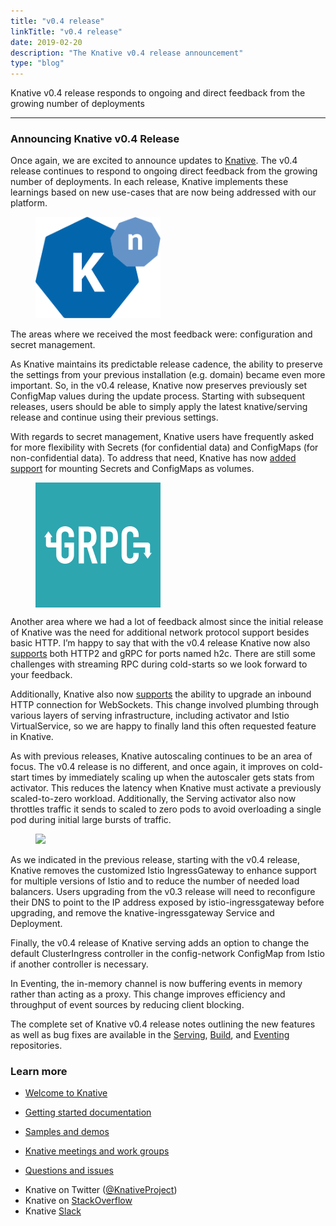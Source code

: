 ```yaml
---
title: "v0.4 release"
linkTitle: "v0.4 release"
date: 2019-02-20
description: "The Knative v0.4 release announcement"
type: "blog"
---
```


<article class="h-entry">

<section data-field="subtitle" class="p-summary">

Knative v0.4 release responds to ongoing and direct feedback from the growing number of deployments

</section>

<section data-field="body" class="e-content">

<section name="b504" class="section section--body section--first section--last">

<div class="section-divider">

<hr class="section-divider">

</div>

<div class="section-content">

<div class="section-inner sectionLayout--insetColumn">

<h3 name="d708" id="d708" class="graf graf--h3 graf--leading graf--title">Announcing Knative v0.4 Release</h3>

<p name="feb7" id="feb7" class="graf graf--p graf-after--h3">Once again, we are excited to announce updates to <a href="https://www.knative.dev/" data-href="https://www.knative.dev/" class="markup--anchor markup--p-anchor" rel="nofollow noopener">Knative</a>. The v0.4 release continues to respond to ongoing direct feedback from the growing number of deployments. In each release, Knative implements these learnings based on new use-cases that are now being addressed with our platform.</p>

<figure name="545f" id="545f" class="graf graf--figure graf--layoutOutsetLeft graf-after--p">

<div class="aspectRatioPlaceholder is-locked" style="max-width: 200px; max-height: 200px;">

<div class="aspectRatioPlaceholder-fill">

</div>

<div class="progressiveMedia js-progressiveMedia graf-image" data-image-id="knative" data-width="200" data-height="200">
<img src="/blog/images/knative.png">

</div>

</div>

</figure>

<p name="0fec" id="0fec" class="graf graf--p graf-after--figure">The areas where we received the most feedback were: configuration and secret management.</p>

<p name="f70a" id="f70a" class="graf graf--p graf-after--p">As Knative maintains its predictable release cadence, the ability to preserve the settings from your previous installation (e.g. domain) became even more important. So, in the v0.4 release, Knative now preserves previously set ConfigMap values during the update process. Starting with subsequent releases, users should be able to simply apply the latest knative/serving release and continue using their previous settings.</p>

<p name="28b2" id="28b2" class="graf graf--p graf-after--p">With regards to secret management, Knative users have frequently asked for more flexibility with Secrets (for confidential data) and ConfigMaps (for non-confidential data). To address that need, Knative has now <a href="https://www.knative.dev/docs/serving/samples/secrets-go" data-href="https://www.knative.dev/docs/serving/samples/secrets-go" class="markup--anchor markup--p-anchor" rel="nofollow noopener">added support</a> for mounting Secrets and ConfigMaps as volumes.</p>

<figure name="94b1" id="94b1" class="graf graf--figure graf--layoutOutsetLeft graf-after--p">

<div class="aspectRatioPlaceholder is-locked" style="max-width: 200px; max-height: 200px;">

<div class="aspectRatioPlaceholder-fill">

</div>

<div class="progressiveMedia js-progressiveMedia graf-image" data-image-id="grpc" data-width="200" data-height="200">

<img src="/blog/images/grpc.png">

</figure>

<p name="c7c6" id="c7c6" class="graf graf--p graf-after--figure">Another area where we had a lot of feedback almost since the initial release of Knative was the need for additional network protocol support besides basic HTTP. I’m happy to say that with the v0.4 release Knative now also <a href="https://www.knative.dev/docs/serving/samples/grpc-ping-go" data-href="https://www.knative.dev/docs/serving/samples/grpc-ping-go" class="markup--anchor markup--p-anchor" rel="nofollow noopener">supports</a> both HTTP2 and gRPC for ports named h2c. There are still some challenges with streaming RPC during cold-starts so we look forward to your feedback.</p>

<p name="b291" id="b291" class="graf graf--p graf-after--p">Additionally, Knative also now <a href="https://github.com/mchmarny/knative-ws-example" data-href="https://github.com/mchmarny/knative-ws-example" class="markup--anchor markup--p-anchor" rel="nofollow noopener" target="_blank">supports</a> the ability to upgrade an inbound HTTP connection for WebSockets. This change involved plumbing through various layers of serving infrastructure, including activator and Istio VirtualService, so we are happy to finally land this often requested feature in Knative.</p>

<p name="6238" id="6238" class="graf graf--p graf-after--p">As with previous releases, Knative autoscaling continues to be an area of focus. The v0.4 release is no different, and once again, it improves on cold-start times by immediately scaling up when the autoscaler gets stats from activator. This reduces the latency when Knative must activate a previously scaled-to-zero workload. Additionally, the Serving activator also now throttles traffic it sends to scaled to zero pods to avoid overloading a single pod during initial large bursts of traffic.</p>

<figure name="2e47" id="2e47" class="graf graf--figure graf--layoutOutsetLeft graf-after--p">

<div class="aspectRatioPlaceholder is-locked" style="max-width: 200px; max-height: 200px;">

<div class="aspectRatioPlaceholder-fill">

</div>

<div class="progressiveMedia js-progressiveMedia graf-image" data-image-id="istio" data-width="200" data-height="200">

<img src="/blog/images/istio.png" crossorigin="anonymous" class="progressiveMedia-thumbnail js-progressiveMedia-thumbnail">

</figure>

<p name="353e" id="353e" class="graf graf--p graf-after--figure">As we indicated in the previous release, starting with the v0.4 release, Knative removes the customized Istio IngressGateway to enhance support for multiple versions of Istio and to reduce the number of needed load balancers. Users upgrading from the v0.3 release will need to reconfigure their DNS to point to the IP address exposed by istio-ingressgateway before upgrading, and remove the knative-ingressgateway Service and Deployment.</p>

<p name="c01a" id="c01a" class="graf graf--p graf-after--p">Finally, the v0.4 release of Knative serving adds an option to change the default ClusterIngress controller in the config-network ConfigMap from Istio if another controller is necessary.</p>

<p name="c64f" id="c64f" class="graf graf--p graf-after--p">In Eventing, the in-memory channel is now buffering events in memory rather than acting as a proxy. This change improves efficiency and throughput of event sources by reducing client blocking.</p>

<p name="38b9" id="38b9" class="graf graf--p graf-after--p">The complete set of Knative v0.4 release notes outlining the new features as well as bug fixes are available in the <a href="https://github.com/knative/serving/releases/tag/v0.4.0" data-href="https://github.com/knative/serving/releases/tag/v0.4.0" class="markup--anchor markup--p-anchor" rel="nofollow noopener" target="_blank">Serving</a>, <a href="https://github.com/knative/build/releases/tag/v0.4.0" data-href="https://github.com/knative/build/releases/tag/v0.4.0" class="markup--anchor markup--p-anchor" rel="nofollow noopener" target="_blank">Build</a>, and <a href="https://github.com/knative/eventing/releases/tag/v0.4.0" data-href="https://github.com/knative/eventing/releases/tag/v0.4.0" class="markup--anchor markup--p-anchor" rel="nofollow noopener" target="_blank">Eventing</a> repositories.</p>

<h3 name="363c" id="363c" class="graf graf--h3 graf-after--p">Learn more</h3>

<ul class="postList">

<li name="c00d" id="c00d" class="graf graf--li graf-after--h3">

<a href="https://www.knative.dev/docs#welcome-to-knative" data-href="https://www.knative.dev/docs#welcome-to-knative" class="markup--anchor markup--li-anchor" rel="nofollow noopener nofollow noopener">Welcome to Knative</a>

</li>

<li name="d88a" id="d88a" class="graf graf--li graf-after--li">

<a href="https://www.knative.dev/docs#documentation" data-href="https://www.knative.dev/docs#documentation" class="markup--anchor markup--li-anchor" rel="nofollow noopener nofollow noopener">Getting started documentation</a>

</li>

<li name="a9ca" id="a9ca" class="graf graf--li graf-after--li">

<a href="https://www.knative.dev/docs#samples-and-demos" data-href="https://www.knative.dev/docs#samples-and-demos" class="markup--anchor markup--li-anchor" rel="nofollow noopener nofollow noopener">Samples and demos</a>

</li>

<li name="fe75" id="fe75" class="graf graf--li graf-after--li">

<a href="https://www.knative.dev/contributing/#meetings-and-work-groups" data-href="https://www.knative.dev/contributing/#meetings-and-work-groups" class="markup--anchor markup--li-anchor" rel="nofollow noopener nofollow noopener">Knative meetings and work groups</a>

</li>

<li name="cf03" id="cf03" class="graf graf--li graf-after--li">

<a href="https://www.knative.dev/contributing/#questions-and-issues" data-href="https://www.knative.dev/contributing/#questions-and-issues" class="markup--anchor markup--li-anchor" rel="nofollow noopener nofollow noopener">Questions and issues</a>

</li>

<li name="19ce" id="19ce" class="graf graf--li graf-after--li">Knative on Twitter (<a href="https://twitter.com/KnativeProject" data-href="https://twitter.com/KnativeProject" class="markup--anchor markup--li-anchor" rel="nofollow noopener nofollow noopener" target="_blank">@KnativeProject</a>)</li>

<li name="5fcb" id="5fcb" class="graf graf--li graf-after--li">Knative on <a href="https://stackoverflow.com/questions/tagged/knative" data-href="https://stackoverflow.com/questions/tagged/knative" class="markup--anchor markup--li-anchor" rel="nofollow noopener nofollow noopener" target="_blank">StackOverflow</a>

</li>

<li name="3813" id="3813" class="graf graf--li graf-after--li graf--trailing">Knative <a href="https://slack.knative.dev/" data-href="https://slack.knative.dev/" class="markup--anchor markup--li-anchor" rel="nofollow noopener nofollow noopener" target="_blank">Slack</a>

</li>

</ul>

</div>

</div>

</section>

</section>

</article>
